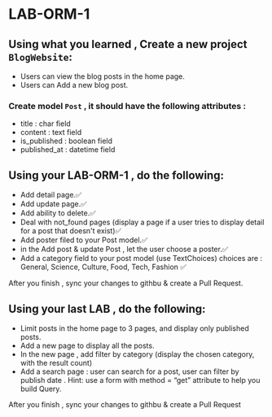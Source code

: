 # LAB-ORM-1

## Using what you learned , Create a  new project `BlogWebsite`:
- Users can view the blog posts in the home page.
- Users can Add a new blog post. 


### Create model `Post` , it should have the following attributes :
- title : char field 
- content : text field
- is_published : boolean field
- published_at : datetime field

## Using your LAB-ORM-1 , do the following:
- Add detail page.✅
- Add update page.✅
- Add ability to delete.✅
- Deal with not_found pages (display a page if a user tries to display detail for a post that doesn't exist)✅
- Add poster filed to your Post model.✅
- in the Add post & update Post , let the user choose a poster.✅
- Add a category field to your post model (use TextChoices) choices are : General, Science, Culture, Food, Tech, Fashion ✅

After you finish , sync your changes to githbu & create a Pull Request.

## Using your last LAB , do the following:
 
- Limit posts in the home page to 3 pages, and display only published posts.
- Add a new page to display all the posts.
- In the new page , add filter by category (display the chosen category, with the result count)
- Add a search page : user can search for a post, user can filter by publish date .
Hint: use a form with method = “get” attribute to help you build Query.

After you finish , sync your changes to githbu & create a Pull Request 